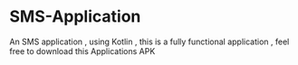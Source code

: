 # SMS-Application
An SMS application , using Kotlin , this is a fully functional application , feel free to download this Applications APK
